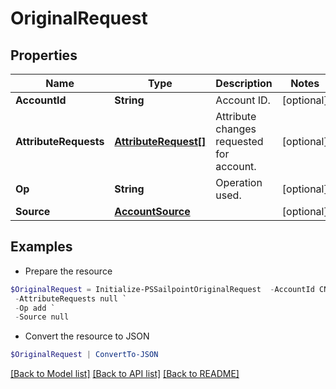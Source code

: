 # OriginalRequest
## Properties

Name | Type | Description | Notes
------------ | ------------- | ------------- | -------------
**AccountId** | **String** | Account ID. | [optional] 
**AttributeRequests** | [**AttributeRequest[]**](AttributeRequest.md) | Attribute changes requested for account. | [optional] 
**Op** | **String** | Operation used. | [optional] 
**Source** | [**AccountSource**](AccountSource.md) |  | [optional] 

## Examples

- Prepare the resource
```powershell
$OriginalRequest = Initialize-PSSailpointOriginalRequest  -AccountId CN&#x3D;Abby Smith,OU&#x3D;Austin,OU&#x3D;Americas,OU&#x3D;Demo,DC&#x3D;seri,DC&#x3D;acme,DC&#x3D;com `
 -AttributeRequests null `
 -Op add `
 -Source null
```

- Convert the resource to JSON
```powershell
$OriginalRequest | ConvertTo-JSON
```

[[Back to Model list]](../README.md#documentation-for-models) [[Back to API list]](../README.md#documentation-for-api-endpoints) [[Back to README]](../README.md)

